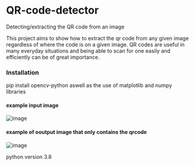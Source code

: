 # QR-code-detector
Detecting/extracting the QR code from an image

This project aims to show how to extract the qr code from any given image regardless of where the code is on a given image. QR codes are useful in many everyday situations and being able to scan for one easily and efficiently can be of great importance.

### Installation
pip install opencv-python
aswell as the use of matplotlib and numpy libraries

#### example input image

![image](https://user-images.githubusercontent.com/57463439/163813174-29bdee98-71c6-49a2-861d-3cf48bf4a0e6.png)


#### example of ooutput image that only contains the qrcode

![image](https://user-images.githubusercontent.com/57463439/163813226-67acdef3-b2f4-4724-a726-7147f1cba71c.png)

python version 3.8
